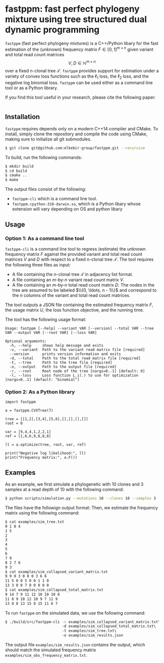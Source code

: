 # fastppm: fast perfect phylogeny mixture using tree structured dual dynamic programming

`fastppm` (fast perfect phylogeny mixtures) is a C++/Python libary for 
the fast estimation of the (unknown) frequency matrix $F \in [0,1]^{m \times n}$ 
given variant and total read count matrices $$V,D \in \mathbb{N}^{m \times n}$$
over a fixed n-clonal tree $\mathcal{T}$. `fastppm` provides support for
estimation under a variety of convex loss functions such as the $\ell_1$ loss,
the $\ell_2$ loss, and the negative log binomial loss. `fastppm` can be used
either as a command line tool or as a Python library.

If you find this tool useful in your research, please cite the following paper:

```
```

## Installation

`fastppm` requires depends only on a modern C++14 compiler and CMake. To install, simply clone the 
repository and compile the code using CMake, making sure to initialize all git submodules.

```bash
$ git clone git@github.com:elkebir-group/fastppm.git --recursive
```

To build, run the following commands:

```bash
$ mkdir build
$ cd build
$ cmake ..
$ make
```

The output files consist of the following:
* `fastppm-cli` which is a command line tool.
* `fastppm.cpython-310-darwin.so`, which is a Python libary whose extension will vary depending on OS and python libary

## Usage

### Option 1: As a command line tool

`fastppm-cli` is a command line tool to regress (estimate) the 
unknown frequency matrix $F$ against the provided variant and total read count 
matrices $V$ and $D$ with respect to a fixed n-clonal tree $\mathcal{T}$. 
The tool requires the following three files as input:
* A file containing the $n$-clonal tree $\mathcal{T}$ in adjacency list format.
* A file containing an $m\text{-by-}n$ variant read count matrix $V$.
* A file containing an $m\text{-by-}n$ total read count matrix $D$.
The nodes in the tree are assumed to be labeled $\\{0, \ldots, n - 1\\}$ and correspond
to the $n$ columns of the variant and total read count matrices. 

The tool outputs a JSON file containing the estimated frequency matrix $F$,
the usage matrix $U$, the loss function objective, and the running time.

The tool has the following usage format:
```
Usage: fastppm [--help] --variant VAR [--version] --total VAR --tree VAR --output VAR [--root VAR] [--loss VAR]

Optional arguments:
  -h, --help     shows help message and exits
  -v, --variant  Path to the variant read matrix file [required]
  --version      prints version information and exits
  -d, --total    Path to the total read matrix file [required]
  -t, --tree     Path to the tree file [required]
  -o, --output   Path to the output file [required]
  -r, --root     Root node of the tree [nargs=0..1] [default: 0]
  -l, --loss     Loss function L_i(.) to use for optimization [nargs=0..1] [default: "binomial"]
 ```

### Option 2: As a Python library

```
import fastppm

a = fastppm.CVXTree(7)

tree = [[1,2],[3,4],[5,6],[],[],[],[]]
root = 0

var = [9,4,4,1,2,2,1]
ref = [1,6,6,9,8,8,8]

ll = a.optimize(tree, root, var, ref)

print("Negative log likelihood:", ll)
print("Frequency matrix:", a.F())
```

## Examples

As an example, we first simulate a phylogenetic with 10 clones and 3 samples
at a read depth of 10 with the following command:
```bash
$ python scripts/simulation.py --mutations 10 --clones 10 --samples 3 --coverage 10 --seed 6 --output examples/sim
```
The files have the followign output format:
Then, we estimate the frequency matrix using the following command:
```bash
$ cat examples/sim_tree.txt
0 1 8 4
1 5
2
3
4
5
6
7 9
8 2 7 6
9 3
$ cat examples/sim_collapsed_variant_matrix.txt
9 9 0 3 0 8 0 3 6 6
11 5 0 0 5 0 0 1 1 0
13 3 0 0 7 0 0 0 0 0
$ cat examples/sim_collapsed_total_matrix.txt
9 14 7 9 11 12 10 10 10 8
11 8 9 10 12 10 9 7 11 9
13 8 8 13 15 9 15 11 6 7
```

To run `fastppm` on the simulated data, we use the following command:
```bash
$ ./build/src/fastppm-cli -v examples/sim_collapsed_variant_matrix.txt\ 
                          -d examples/sim_collapsed_total_matrix.txt\ 
                          -t examples/sim_tree.txt\ 
                          -o examples/sim_results.json
```

The output file `examples/sim_results.json` contains the output,
which should match the simulated frequency matrix `examples/sim_obs_frequency_matrix.txt`.
